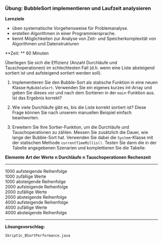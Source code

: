 ### Übung: BubbleSort implementieren und Laufzeit analysieren

**Lernziele**

* üben systematische Vorgehensweise für Problemanalyse.
* erstellen Algorithmen in einer Programmiersprache.
* kennt Möglichkeiten zur Analyse von Zeit- und Speicherkomplexität von Algorithmen und Datenstrukturen

**Zeit: ** 60 Minuten

Überlegen Sie sich die Effizienz (Anzahl Durchläufe und
Tauschoperationen) im schlechtesten Fall (d.h. wenn eine Liste
absteigend sortiert ist und aufsteigend sortiert werden soll).


1.  Implementieren Sie den Bubble-Sort als statische Funktion in eine neuen Klasse `MyBubbleSort`. Verwenden Sie ein eigenes kurzes int-Array und geben Sie dieses vor und nach dem Sortieren in der `main`-Funktion aus. Ist das Ergebnis korrekt?

2.  Wie viele Durchläufe gibt es, bis die Liste korrekt sortiert ist? Diese Frage können Sie nach unserem manuellen Beispiel einfach beantworten. 

3. Erweitern Sie Ihre Sortier-Funktion, um die Durchläufe und
Tauschoperationen zu zählen. Messen Sie zusätzlich die Dauer, wie lange
der Bubble-Sort hat. Verwenden Sie dabei die `System`-Klasse mit der
statischen Methode `currentTimeMillis()`. Testen Sie dann die in der
Tabelle angegebenen Szenarien und komplettieren Sie die Tabelle:

  **Elemente**   **Art der Werte**          **n Durchläufe**   **n Tauschoperationen**   **Rechenzeit**
  -------------- -------------------------- ------------------ ------------------------- ----------------
  1000           aufsteigende Reihenfolge                                                
  1000           zufällige Werte                                                         
  1000           absteigende Reihenfolge                                                 
  2000           aufsteigende Reihenfolge                                                
  2000           zufällige Werte                                                         
  2000           absteigende Reihenfolge                                                 
  4000           aufsteigende Reihenfolge                                                
  4000           zufällige Werte                                                         
  4000           absteigende Reihenfolge                                                 
  -------------- -------------------------- ------------------ ------------------------- ----------------

	
**Lösungsvorschlag:**
	
`Skript1c_BSortPerformance.java`